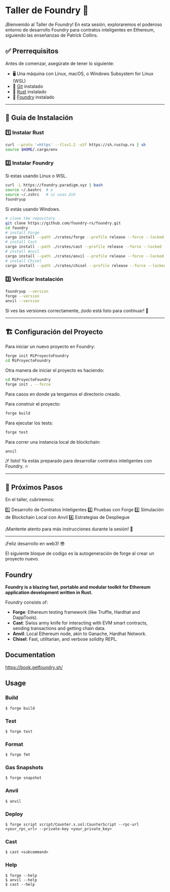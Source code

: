 # Taller de Foundry 🚀

¡Bienvenido al Taller de Foundry! En esta sesión, exploraremos el poderoso entorno de desarrollo Foundry para contratos inteligentes en Ethereum, siguiendo las enseñanzas de Patrick Collins.

## ✅ Prerrequisitos

Antes de comenzar, asegúrate de tener lo siguiente:

- 🖥️ Una máquina con Linux, macOS, o Windows Subsystem for Linux (WSL)
- 📌 [Git](https://git-scm.com/) instalado
- 🦀 [Rust](https://www.rust-lang.org/tools/install) instalado
- 🔨 [Foundry](https://book.getfoundry.sh/getting-started/installation) instalado

---

## 🚀 Guía de Instalación

### 1️⃣ Instalar Rust

```bash
curl --proto '=https' --tlsv1.2 -sSf https://sh.rustup.rs | sh
source $HOME/.cargo/env
```

### 2️⃣ Instalar Foundry

Si estas usando Linux o WSL.

```bash
curl -L https://foundry.paradigm.xyz | bash
source ~/.bashrc  # o
source ~/.zshrc   # si usas Zsh
foundryup
```

Si estás usando Windows.

```bash
# clone the repository
git clone https://github.com/foundry-rs/foundry.git
cd foundry
# install Forge
cargo install --path ./crates/forge --profile release --force --locked
# install Cast
cargo install --path ./crates/cast --profile release --force --locked
# install Anvil
cargo install --path ./crates/anvil --profile release --force --locked
# install Chisel
cargo install --path ./crates/chisel --profile release --force --locked
```

### 3️⃣ Verificar Instalación

```bash
foundryup --version
forge --version
anvil --version
```

Si ves las versiones correctamente, ¡todo está listo para continuar! 🎉

---

## 🏗️ Configuración del Proyecto

Para iniciar un nuevo proyecto en Foundry:

```bash
forge init MiProyectoFoundry
cd MiProyectoFoundry
```

Otra manera de iniciar el proyecto es haciendo:

```bash
cd MiProyectoFoundry
forge init . --force
```

Para casos en donde ya tengamos el directorio creado.

Para construir el proyecto:

```bash
forge build
```

Para ejecutar los tests:

```bash
forge test
```

Para correr una instancia local de blockchain:

```bash
anvil
```

¡Y listo! Ya estás preparado para desarrollar contratos inteligentes con Foundry. 🔥

---

## 📌 Próximos Pasos

En el taller, cubriremos:

1️⃣ Desarrollo de Contratos Inteligentes
2️⃣ Pruebas con Forge
3️⃣ Simulación de Blockchain Local con Anvil
4️⃣ Estrategias de Despliegue

¡Mantente atento para más instrucciones durante la sesión! 🚀

---

¡Feliz desarrollo en web3! 😎

El siguiente bloque de codigo es la autogeneración de forge al crear un proyecto nuevo.

## Foundry

**Foundry is a blazing fast, portable and modular toolkit for Ethereum application development written in Rust.**

Foundry consists of:

- **Forge**: Ethereum testing framework (like Truffle, Hardhat and DappTools).
- **Cast**: Swiss army knife for interacting with EVM smart contracts, sending transactions and getting chain data.
- **Anvil**: Local Ethereum node, akin to Ganache, Hardhat Network.
- **Chisel**: Fast, utilitarian, and verbose solidity REPL.

## Documentation

https://book.getfoundry.sh/

## Usage

### Build

```shell
$ forge build
```

### Test

```shell
$ forge test
```

### Format

```shell
$ forge fmt
```

### Gas Snapshots

```shell
$ forge snapshot
```

### Anvil

```shell
$ anvil
```

### Deploy

```shell
$ forge script script/Counter.s.sol:CounterScript --rpc-url <your_rpc_url> --private-key <your_private_key>
```

### Cast

```shell
$ cast <subcommand>
```

### Help

```shell
$ forge --help
$ anvil --help
$ cast --help
```
